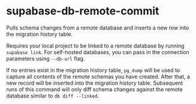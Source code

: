 # supabase-db-remote-commit

Pulls schema changes from a remote database and inserts a new row into the migration history table.

Requires your local project to be linked to a remote database by running `supabase link`. For self-hosted databases, you can pass in the connection parameters using `--db-url` flag.

If no entries exist in the migration history table, `pg_dump` will be used to capture all contents of the remote schemas you have created. After that, a new record will be inserted into the migration history table. Subsequent runs of this command will only diff schema changes against the remote database similar to `db diff --linked`.
